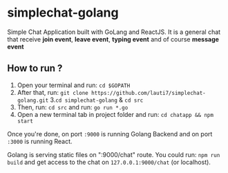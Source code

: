 # simplechat-golang
Simple Chat Application built with GoLang and ReactJS. It is a general chat that receive **join event**, **leave event**, **typing event** and of course **message event**

## How to run ?
1. Open your terminal and run: `cd $GOPATH`
2. After that, run: `git clone https://github.com/lauti7/simplechat-golang.git`
3.`cd simplechat-golang` & `cd src`
4. Then, run: `cd src` and run: `go run *.go`
5. Open a new terminal tab in project folder and run: `cd chatapp && npm start`

Once you're done, on port `:9000` is running Golang Backend and on port `:3000` is running React.

Golang is serving static files on ":9000/chat" route. You could run: `npm run build` and get access to the chat on `127.0.0.1:9000/chat` (or localhost).   
